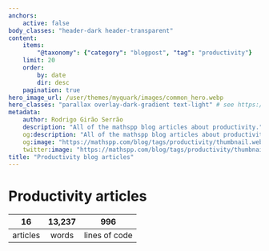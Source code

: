```yaml
---
anchors:
    active: false
body_classes: "header-dark header-transparent"
content:
    items:
        "@taxonomy": {"category": "blogpost", "tag": "productivity"}
    limit: 20
    order:
        by: date
        dir: desc
    pagination: true
hero_image_url: /user/themes/myquark/images/common_hero.webp
hero_classes: "parallax overlay-dark-gradient text-light" # see https://demo.getgrav.org/blog-skeleton/blog/hero-classes
metadata:
    author: Rodrigo Girão Serrão
    description: "All of the mathspp blog articles about productivity."
    og:description: "All of the mathspp blog articles about productivity."
    og:image: "https://mathspp.com/blog/tags/productivity/thumbnail.webp"
    twitter:image: "https://mathspp.com/blog/tags/productivity/thumbnail.webp"
title: "Productivity blog articles"
---
```


# Productivity articles


<table class="stats-table">
    <thead>
        <tr>
            <th style="text-align: center;">16</th>
            <th style="text-align: center;">13,237</th>
            <th style="text-align: center;">996</th>
        </tr>
    </thead>
    <tbody>
        <tr>
            <td style="text-align: center;">articles</td>
            <td style="text-align: center;">words</td>
            <td style="text-align: center;">lines of code</td>
        </tr>
    </tbody>
</table>